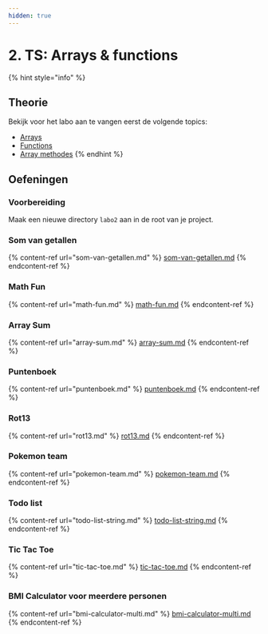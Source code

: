 ```yaml
---
hidden: true
---
```


# 2. TS: Arrays & functions

{% hint style="info" %}
## Theorie

Bekijk voor het labo aan te vangen eerst de volgende topics:

* [Arrays](../../cursus/wat-is-nodejs/type-systeem/arrays.md)
* [Functions](../../cursus/wat-is-nodejs/type-systeem/functions.md)
* [Array methodes](../../cursus/wat-is-nodejs/array-methods.md)
{% endhint %}

## Oefeningen

### Voorbereiding

Maak een nieuwe directory `labo2` aan in de root van je project.

### Som van getallen

{% content-ref url="som-van-getallen.md" %}
[som-van-getallen.md](som-van-getallen.md)
{% endcontent-ref %}

### Math Fun

{% content-ref url="math-fun.md" %}
[math-fun.md](math-fun.md)
{% endcontent-ref %}

### Array Sum

{% content-ref url="array-sum.md" %}
[array-sum.md](array-sum.md)
{% endcontent-ref %}

### Puntenboek

{% content-ref url="puntenboek.md" %}
[puntenboek.md](puntenboek.md)
{% endcontent-ref %}

### Rot13

{% content-ref url="rot13.md" %}
[rot13.md](rot13.md)
{% endcontent-ref %}

### Pokemon team

{% content-ref url="pokemon-team.md" %}
[pokemon-team.md](pokemon-team.md)
{% endcontent-ref %}

### Todo list

{% content-ref url="todo-list-string.md" %}
[todo-list-string.md](todo-list-string.md)
{% endcontent-ref %}

### Tic Tac Toe

{% content-ref url="tic-tac-toe.md" %}
[tic-tac-toe.md](tic-tac-toe.md)
{% endcontent-ref %}

### BMI Calculator voor meerdere personen

{% content-ref url="bmi-calculator-multi.md" %}
[bmi-calculator-multi.md](bmi-calculator-multi.md)
{% endcontent-ref %}
